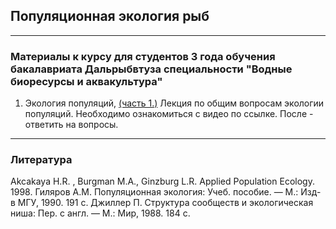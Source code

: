 ## Популяционная экология рыб
------------------------------------------------------------------------------------------------------------------------
### Материалы к курсу для студентов 3 года обучения бакалавриата Дальрыбвтуза специальности "Водные биоресурсы и аквакультура"

1. Экология популяций, [(часть 1.)](https://www.youtube.com/watch?v=n6dafDk0AsU)
Лекция по общим вопросам экологии популяций. Необходимо ознакомиться с видео по ссылке. После - ответить на вопросы.





------------------------------------------------------------------------------------------------------------------------
### Литература
Akcakaya H.R. , Burgman M.A., Ginzburg L.R. Applied Population Ecology. 1998.
Гиляров А.М. Популяционная экология: Учеб. пособие. — М.: Изд-в МГУ, 1990. 191 с.
Джиллер П. Структура сообществ и экологическая ниша: Пер. с англ. — М.: Мир, 1988. 184 с. 


